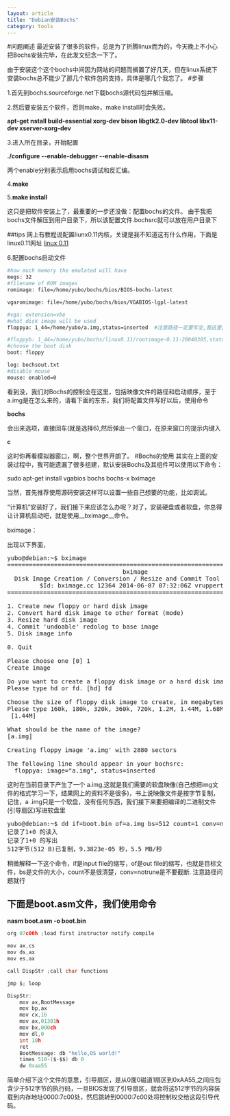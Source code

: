 ```yaml
---
layout: article
title: "Debian安装Bochs"
category: tools
---
```


#问题阐述
最近安装了很多的软件，总是为了折腾linux而为的，今天晚上不小心把Bochs安装完毕，在此发文纪念一下了。

由于安装这个这个bochs中间因为网站的问题而搁置了好几天，但在linux系统下安装bochs总不能少了那几个软件包的支持，具体是哪几个我忘了。
#步骤

1.首先到bochs.sourceforge.net下载bochs源代码包并解压缩。

2.然后要安装五个软件，否则make，make install时会失败。

__apt-get nstall build-essential xorg-dev bison libgtk2.0-dev libtool libx11-dev xserver-xorg-dev__

3.进入所在目录，开始配置

__./configure --enable-debugger --enable-disasm__

两个enable分别表示启用bochs调试和反汇编。

4.__make__

5.__make install__

这只是把软件安装上了，最重要的一步还没做：配置bochs的文件。
由于我把bochs文件解压到用户目录下，所以该配置文件.bochsrc就可以放在用户目录下

##tips
网上有教程说配置liunx0.11内核，关键是我不知道这有什么作用，下面是linux0.11网址
[linux 0.11](http://www.oldlinux.org/Linux.old/images/bootimage-0.11-20040305)

6.配置bochs启动文件

```bash
#how much memory the emulated will have
megs: 32
#filename of ROM images
romimage: file=/home/yubo/bochs/bios/BIOS-bochs-latest

vgaromimage: file=/home/yubo/bochs/bios/VGABIOS-lgpl-latest

#vga: extension=vbe
#what disk image will be used
floppya: 1_44=/home/yubo/a.img,status=inserted  #注意路径一定要写全,我这里把镜像文件放在了用户目录下的中，下同

#floppyb: 1_44=/home/yubo/bochs/linux0.11/rootimage-0.11-20040305,status=inserted  #注意路径一定要写全
#choose the boot disk
boot: floppy

log: bochsout.txt
#disable mouse
mouse: enabled=0

```

看到没，我们对Bochs的控制全在这里，包括映像文件的路径和启动顺序，至于a.img是在怎么来的，请看下面的东东，我们将配置文件写好以后，使用命令

__bochs__

会出来选项，直接回车(就是选择6),然后弹出一个窗口，在原来窗口的提示内键入

__c__

这时你再看模拟器窗口，啊，整个世界开朗了。
#Bochs的使用
其实在上面的安装过程中，我可能遗漏了很多组建，默认安装Bochs及其组件可以使用以下命令：

sudo apt-get install vgabios bochs bochs-x bximage

当然，首先推荐使用源码安装这样可以设置一些自己想要的功能，比如调试。

“计算机”安装好了，我们接下来应该怎么办呢？对了，安装硬盘或者软盘，你总得让计算机启动吧，就是使用__bximage__命令。

bximage：

出现以下界面，
<pre>
yubo@debian:~$ bximage
========================================================================
                                bximage
  Disk Image Creation / Conversion / Resize and Commit Tool for Bochs
         $Id: bximage.cc 12364 2014-06-07 07:32:06Z vruppert $
========================================================================

1. Create new floppy or hard disk image
2. Convert hard disk image to other format (mode)
3. Resize hard disk image
4. Commit 'undoable' redolog to base image
5. Disk image info

0. Quit

Please choose one [0] 1
Create image

Do you want to create a floppy disk image or a hard disk image?
Please type hd or fd. [hd] fd

Choose the size of floppy disk image to create, in megabytes.
Please type 160k, 180k, 320k, 360k, 720k, 1.2M, 1.44M, 1.68M, 1.72M, or 2.88M.
 [1.44M]

What should be the name of the image?
[a.img]

Creating floppy image 'a.img' with 2880 sectors

The following line should appear in your bochsrc:
  floppya: image="a.img", status=inserted
</pre>
这时在当前目录下产生了一个 a.img,这就是我们需要的软盘映像(自己想把img文件的格式学习一下，结果网上的资料不是很多)，书上说映像文件是按字节复制，记住，a
.img只是一个软盘，没有任何东西，我们接下来要把编译的二进制文件(引导扇区)写进软盘里
<pre>
yubo@debian:~$ dd if=boot.bin of=a.img bs=512 count=1 conv=notrunc
记录了1+0 的读入
记录了1+0 的写出
512字节(512 B)已复制，9.3823e-05 秒，5.5 MB/秒
</pre>
稍微解释一下这个命令，if是input file的缩写，of是out file的缩写，也就是目标文件，bs是文件的大小，count不是很清楚，conv=notrune是不要截断.
注意路径问题就行

## 下面是boot.asm文件，我们使用命令

__nasm boot.asm -o boot.bin__

```c
org 07c00h ;load first instructor notify compile

mov ax,cs
mov ds,ax
mov es,ax

call DispStr ;call char functions

jmp $; loop

DispStr:
	mov ax,BootMessage
	mov bp,ax
	mov cx,16
	mov ax,01301h
	mov bx,000ch
	mov dl,0
	int 10h
	ret
	BootMessage: db "hello,OS world!"
	times 510-($-$$) db 0
	dw 0xaa55
```

简单介绍下这个文件的意思，引导扇区，是从0面0磁道1扇区到0xAA55,之间应包含少于512字节的执行码，一旦BIOS发现了引导扇区，就会将这512字节的内容装载到内存地址0000:7c00处，然后跳转到0000:7c00处将控制权交给这段引导代码。
